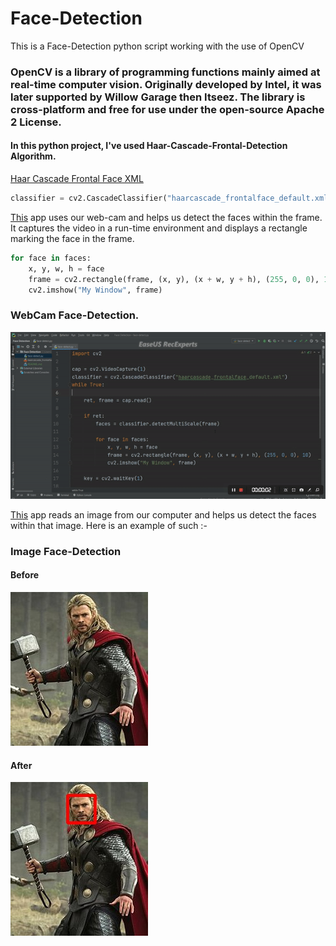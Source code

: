 # Face-Detection

This is a Face-Detection python script working with the use of OpenCV

### OpenCV is a library of programming functions mainly aimed at real-time computer vision. Originally developed by Intel, it was later supported by Willow Garage then Itseez. The library is cross-platform and free for use under the open-source Apache 2 License.

#### In this python project, I've used Haar-Cascade-Frontal-Detection Algorithm.

[Haar Cascade Frontal Face XML](https://raw.githubusercontent.com/opencv/opencv/master/data/haarcascades/haarcascade_frontalface_default.xml "Haar Cascade XML")

```python
classifier = cv2.CascadeClassifier("haarcascade_frontalface_default.xml")
```

[This](face-detect-WebCam.py) app uses our web-cam and helps us detect the faces within the frame. It captures the video in a run-time environment and displays a rectangle marking the face in the frame. 

```python
for face in faces:
	x, y, w, h = face
	frame = cv2.rectangle(frame, (x, y), (x + w, y + h), (255, 0, 0), 10)
	cv2.imshow("My Window", frame)
```

### WebCam Face-Detection.
![Working GIF of Face-Detection using WebCam][web-cam]

[web-cam]: face-detection-webCam.gif "Face-Detection-WebCam"

[This](face-detect-image.py) app reads an image from our computer and helps us detect the faces within that image. Here is an example of such :-

### Image Face-Detection

#### Before
![Before][before]

[before]: thor.jpg "Image of a Super Hero"


#### After
![After][after]

[after]: after.jpg "Image of Face Detected Super Hero"